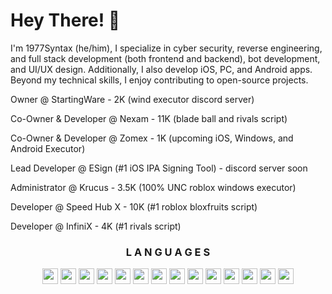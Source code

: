 # Hey There! 👋
I'm 1977Syntax (he/him), I specialize in cyber security, reverse engineering, and full stack development (both frontend and backend), bot development, and UI/UX design. Additionally, I also develop iOS, PC, and Android apps. Beyond my technical skills, I enjoy contributing to open-source projects.

Owner @ StartingWare - 2K (wind executor discord server)

Co-Owner & Developer @ Nexam - 11K (blade ball and rivals script)

Co-Owner & Developer @ Zomex - 1K (upcoming iOS, Windows, and Android Executor)

Lead Developer @ ESign (#1 iOS IPA Signing Tool) - discord server soon

Administrator @ Krucus - 3.5K (100% UNC roblox windows executor)

Developer @ Speed Hub X - 10K (#1 roblox bloxfruits script)

Developer @ InfiniX - 4K (#1 rivals script)

<div align="center" id="languages">
    <h3>
        L A N G U A G E S
    </h3>
    <a href="https://www.swift.org/">
        <img src="https://skillicons.dev/icons?i=swift&theme=dark" height="25" width="25"></a>
    <a href="https://learn.microsoft.com/dotnet/csharp">
        <img src="https://skillicons.dev/icons?i=cs&theme=dark" height="25" width="25"></a>
    <a href="https://cplusplus.com/">
        <img src="https://skillicons.dev/icons?i=cpp&theme=dark" height="25" width="25"></a>
    </a>
      <a href="https://www.programiz.com/c-programming">
        <img src="https://skillicons.dev/icons?i=c&theme=dark" height="25" width="25"></a>
    </a>
    <a href="https://www.w3.org/css">
        <img src="https://skillicons.dev/icons?i=css&theme=dark" height="25" width="25"></a>
    </a>
    <a href="https://www.w3.org/html">
        <img src="https://skillicons.dev/icons?i=html&theme=dark" height="25" width="25"></a>
    </a>
    <a href="https://java.com">
        <img src="https://skillicons.dev/icons?i=java&theme=dark" height="25" width="25"></a>
    </a>
    <a href="https://developer.mozilla.org/JavaScript">
        <img src="https://skillicons.dev/icons?i=js&theme=dark" height="25" width="25"></a>
    </a>
    <a href="https://mongodb.com/">
        <img src="https://skillicons.dev/icons?i=mongodb&theme=dark" height="25" width="25"></a>
    </a>
    <a href="https://mysql.com">
        <img src="https://skillicons.dev/icons?i=mysql&theme=dark" height="25" width="25"></a>
    <a href="https://nodejs.org/en">
        <img src="https://skillicons.dev/icons?i=nodejs&theme=dark" height="25" width="25"></a>
    </a>
    <a href="https://python.org">
        <img src="https://skillicons.dev/icons?i=py&theme=dark" height="25" width="25"></a>
    </a>
    <a href="https://lua.org">
        <img src="https://skillicons.dev/icons?i=lua&theme=dark" height="25" width="25"></a>
    </a>
      </a>
    <a href="https://php.net">
        <img src="https://skillicons.dev/icons?i=php&theme=dark" height="25" width="25"></a>
    </a>
</div>
